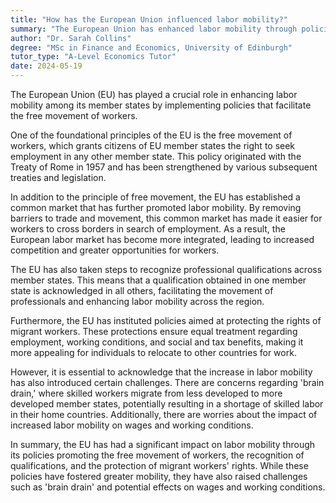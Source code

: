 ```yaml
---
title: "How has the European Union influenced labor mobility?"
summary: "The European Union has enhanced labor mobility through policies promoting the free movement of workers across member states, facilitating easier employment opportunities and integration within the region."
author: "Dr. Sarah Collins"
degree: "MSc in Finance and Economics, University of Edinburgh"
tutor_type: "A-Level Economics Tutor"
date: 2024-05-19
---
```


The European Union (EU) has played a crucial role in enhancing labor mobility among its member states by implementing policies that facilitate the free movement of workers.

One of the foundational principles of the EU is the free movement of workers, which grants citizens of EU member states the right to seek employment in any other member state. This policy originated with the Treaty of Rome in 1957 and has been strengthened by various subsequent treaties and legislation.

In addition to the principle of free movement, the EU has established a common market that has further promoted labor mobility. By removing barriers to trade and movement, this common market has made it easier for workers to cross borders in search of employment. As a result, the European labor market has become more integrated, leading to increased competition and greater opportunities for workers.

The EU has also taken steps to recognize professional qualifications across member states. This means that a qualification obtained in one member state is acknowledged in all others, facilitating the movement of professionals and enhancing labor mobility across the region.

Furthermore, the EU has instituted policies aimed at protecting the rights of migrant workers. These protections ensure equal treatment regarding employment, working conditions, and social and tax benefits, making it more appealing for individuals to relocate to other countries for work.

However, it is essential to acknowledge that the increase in labor mobility has also introduced certain challenges. There are concerns regarding 'brain drain,' where skilled workers migrate from less developed to more developed member states, potentially resulting in a shortage of skilled labor in their home countries. Additionally, there are worries about the impact of increased labor mobility on wages and working conditions.

In summary, the EU has had a significant impact on labor mobility through its policies promoting the free movement of workers, the recognition of qualifications, and the protection of migrant workers' rights. While these policies have fostered greater mobility, they have also raised challenges such as 'brain drain' and potential effects on wages and working conditions.
    